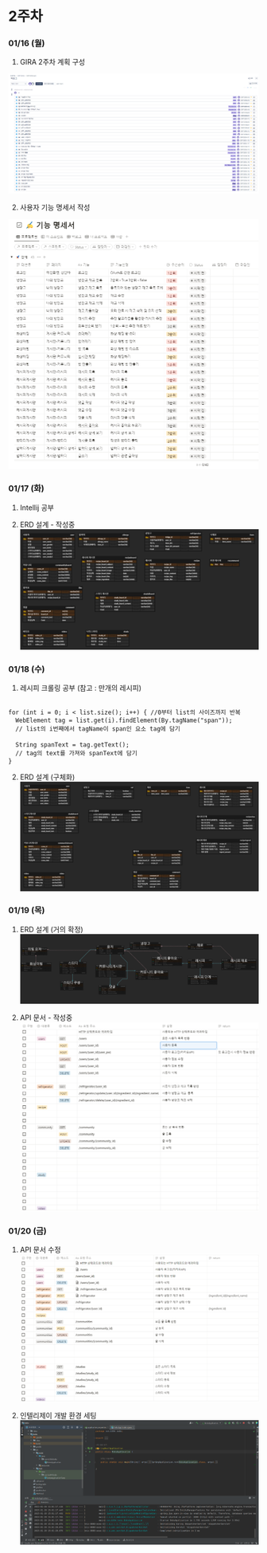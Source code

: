 # 2주차


### 01/16 (월)

1. GIRA 2주차 계획 구성

![image.png](./image.png)

2. 사용자 기능 명세서 작성

![image-1.png](./image-1.png)


### 01/17 (화)

1. Intellij 공부

2. ERD 설계 - 작성중
![erd.png](./erd.png)


### 01/18 (수)

1. 레시피 크롤링 공부 
(참고 : 만개의 레시피)

```

for (int i = 0; i < list.size(); i++) { //0부터 list의 사이즈까지 반복
  WebElement tag = list.get(i).findElement(By.tagName("span"));
  // list의 i번째에서 tagName이 span인 요소 tag에 담기 
  
  String spanText = tag.getText();
  // tag의 text를 가져와 spanText에 담기
}

```

2. ERD 설계 (구체화)
![erd2.PNG](./erd2.PNG)


### 01/19 (목)

1. ERD 설계 (거의 확정)
![erd3.PNG](./erd3.PNG)


2. API 문서 - 작성중
![api.PNG](./api.PNG)


### 01/20 (금)

1. API 문서 수정
![api2.PNG](./api2.PNG)

2. 인텔리제이 개발 환경 세팅
![project.PNG](./project.PNG)
